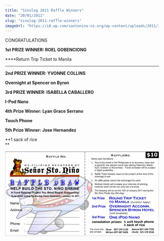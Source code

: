 ```yaml
---
title: "Sinulog 2011 Raffle Winners"
date: "20/01/2011"
slug: "sinulog-2011-raffle-winners"
imageUrl: "https://i0.wp.com/santonino-nz.org/wp-content/uploads/2011/12/raffleticket2011-1024x561.jpg?resize=724%2C396"
---
```


CONGRATULATIONS

****1st PRIZE WINNER: ROEL GOBENCIONG****

****Return Trip Ticket to Manila  
****

**2nd PRIZE WINNER: YVONNE COLLINS**

**Overnight at Spencer on Byron**

**3rd PRIZE WINNER: ISABELLA CABALLERO**

**I-Pod Nano**

**4th Prize Winner: Lyan Grace Serrano**

**Touch Phone**

**5th Prize Winner: Jose Hernandez**

**1 sack of rice  
**

[![](assets\images\raffleticket2011-1024x561.jpg "raffleticket2011")](https://i0.wp.com/santonino-nz.org/wp-content/uploads/2011/12/raffleticket2011.jpg)